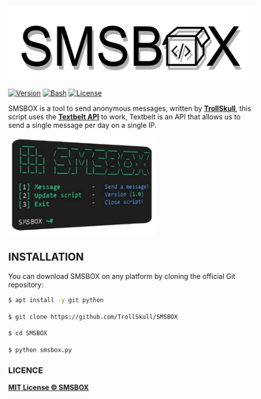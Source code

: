 <p align="left">
<img src="/.assets/logo.png" width="500" height="150"/>

[![Version](https://img.shields.io/badge/Version-1.1-green)]()
[![Bash](https://img.shields.io/badge/Made%20with-Python-blue)]()
[![License](https://img.shields.io/badge/License-MIT-yellow)]()

SMSBOX is a tool to send anonymous messages, written by **[TrollSkull](https://github.com/TrollSkull)**, this script uses
the **[Textbelt API](https://textbelt.com)** to work, Textbelt is an API that allows us to send a single message per day on a single IP.

<img src="/.assets/script_look.png" width="300" height="200"/>

## INSTALLATION
You can download SMSBOX on any platform by cloning the official Git repository:

```bash
$ apt install -y git python

$ git clone https://github.com/TrollSkull/SMSBOX

$ cd SMSBOX

$ python smsbox.py
```

### LICENCE

**[MIT License © SMSBOX](https://github.com/TrollSkull/SMSBOX/blob/main/LICENSE)**
